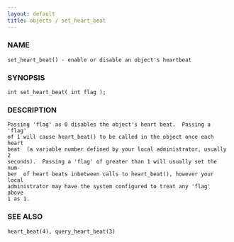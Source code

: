 ```yaml
---
layout: default
title: objects / set_heart_beat
---
```


### NAME

    set_heart_beat() - enable or disable an object's heartbeat

### SYNOPSIS

    int set_heart_beat( int flag );

### DESCRIPTION

    Passing 'flag' as 0 disables the object's heart beat.  Passing a 'flag'
    of 1 will cause heart_beat() to be called in the object once each heart
    beat  (a variable number defined by your local administrator, usually 2
    seconds).  Passing a 'flag' of greater than 1 will usually set the num‐
    ber  of heart beats inbetween calls to heart_beat(), however your local
    administrator may have the system configured to treat any 'flag'  above
    1 as 1.

### SEE ALSO

    heart_beat(4), query_heart_beat(3)

